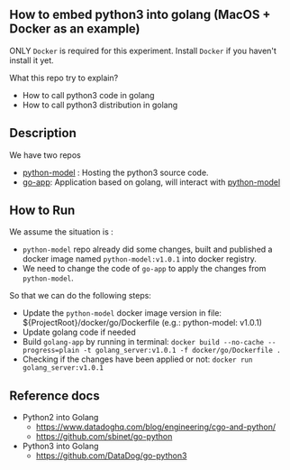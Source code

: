 ## How to embed python3 into golang (MacOS + Docker as an example)

ONLY `Docker` is required for this experiment. Install `Docker` if you haven't install it yet.

What this repo try to explain?

- How to call python3 code in golang
- How to call python3 distribution in golang

## Description

We have two repos

- [python-model](https://github.com/denghejun/python-model) : Hosting the python3 source code.
- [go-app](https://github.com/denghejun/python-in-go): Application based on golang, will interact
  with [python-model](https://github.com/denghejun/python-model)

## How to Run

We assume the situation is :

- `python-model` repo already did some changes, built and published a docker image named `python-model:v1.0.1` into
  docker registry.
- We need to change the code of `go-app` to apply the changes from `python-model`.

So that we can do the following steps:

- Update the `python-model` docker image version in file: ${ProjectRoot}/docker/go/Dockerfile (e.g.: python-model:
  v1.0.1)
- Update golang code if needed
- Build `golang-app` by running in
  terminal: `docker build --no-cache --progress=plain -t golang_server:v1.0.1 -f docker/go/Dockerfile .`
- Checking if the changes have been applied or not: `docker run golang_server:v1.0.1`

## Reference docs

- Python2 into Golang
    - https://www.datadoghq.com/blog/engineering/cgo-and-python/
    - https://github.com/sbinet/go-python
- Python3 into Golang
    - https://github.com/DataDog/go-python3
  